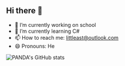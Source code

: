 ## Hi there 👋

- 🔭 I’m currently working on school
- 🌱 I’m currently learning C#
- 📫 How to reach me: littleast@outlook.com
- 😄 Pronouns: He

![PANDA's GitHub stats](https://github-readme-stats.vercel.app/api?username=PANDA2312&show_icons=true&theme=gotham)
